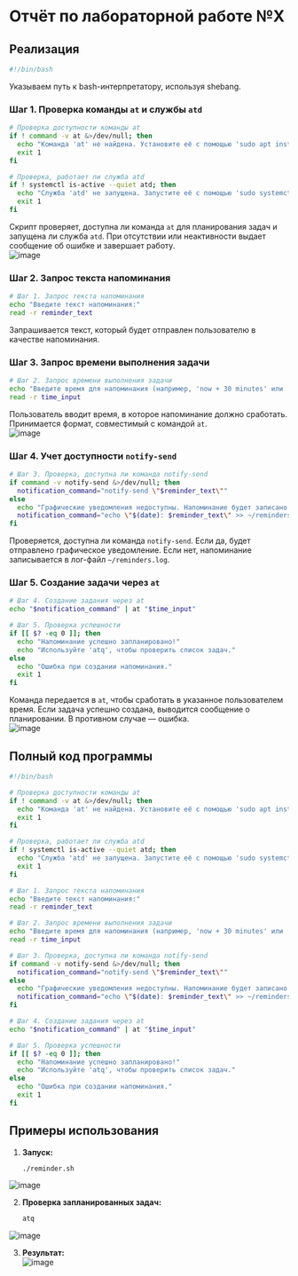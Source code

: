# Отчёт по лабораторной работе №X 

## Реализация  

```bash
#!/bin/bash
```
Указываем путь к bash-интерпретатору, используя shebang.  

### Шаг 1. Проверка команды `at` и службы `atd`

```bash
# Проверка доступности команды at
if ! command -v at &>/dev/null; then
  echo "Команда 'at' не найдена. Установите её с помощью 'sudo apt install at'."
  exit 1
fi

# Проверка, работает ли служба atd
if ! systemctl is-active --quiet atd; then
  echo "Служба 'atd' не запущена. Запустите её с помощью 'sudo systemctl start atd'."
  exit 1
fi
```
Скрипт проверяет, доступна ли команда `at` для планирования задач и запущена ли служба `atd`. При отсутствии или неактивности выдает сообщение об ошибке и завершает работу.  
![image](https://github.com/user-attachments/assets/d9fadfa5-cf01-4dae-a993-5ea87c7df35b)


### Шаг 2. Запрос текста напоминания  

```bash
# Шаг 1. Запрос текста напоминания
echo "Введите текст напоминания:"
read -r reminder_text
```
Запрашивается текст, который будет отправлен пользователю в качестве напоминания.  

### Шаг 3. Запрос времени выполнения задачи  

```bash
# Шаг 2. Запрос времени выполнения задачи
echo "Введите время для напоминания (например, 'now + 30 minutes' или 'tomorrow at 3pm'):"
read -r time_input
```
Пользователь вводит время, в которое напоминание должно сработать. Принимается формат, совместимый с командой `at`.  
![image](https://github.com/user-attachments/assets/d97719d5-d65d-4581-9847-702f452bfcfa)


### Шаг 4. Учет доступности `notify-send`  

```bash
# Шаг 3. Проверка, доступна ли команда notify-send
if command -v notify-send &>/dev/null; then
  notification_command="notify-send \"$reminder_text\""
else
  echo "Графические уведомления недоступны. Напоминание будет записано в ~/reminders.log."
  notification_command="echo \"$(date): $reminder_text\" >> ~/reminders.log"
fi
```
Проверяется, доступна ли команда `notify-send`. Если да, будет отправлено графическое уведомление. Если нет, напоминание записывается в лог-файл `~/reminders.log`.  

### Шаг 5. Создание задачи через `at`  

```bash
# Шаг 4. Создание задания через at
echo "$notification_command" | at "$time_input"

# Шаг 5. Проверка успешности
if [[ $? -eq 0 ]]; then
  echo "Напоминание успешно запланировано!"
  echo "Используйте 'atq', чтобы проверить список задач."
else
  echo "Ошибка при создании напоминания."
  exit 1
fi
```
Команда передается в `at`, чтобы сработать в указанное пользователем время. Если задача успешно создана, выводится сообщение о планировании. В противном случае — ошибка.  
![image](https://github.com/user-attachments/assets/d908d1a0-fcd0-4aa6-a438-e919863d3166)


## Полный код программы  

```bash
#!/bin/bash

# Проверка доступности команды at
if ! command -v at &>/dev/null; then
  echo "Команда 'at' не найдена. Установите её с помощью 'sudo apt install at'."
  exit 1
fi

# Проверка, работает ли служба atd
if ! systemctl is-active --quiet atd; then
  echo "Служба 'atd' не запущена. Запустите её с помощью 'sudo systemctl start atd'."
  exit 1
fi

# Шаг 1. Запрос текста напоминания
echo "Введите текст напоминания:"
read -r reminder_text

# Шаг 2. Запрос времени выполнения задачи
echo "Введите время для напоминания (например, 'now + 30 minutes' или 'tomorrow at 3pm'):"
read -r time_input

# Шаг 3. Проверка, доступна ли команда notify-send
if command -v notify-send &>/dev/null; then
  notification_command="notify-send \"$reminder_text\""
else
  echo "Графические уведомления недоступны. Напоминание будет записано в ~/reminders.log."
  notification_command="echo \"$(date): $reminder_text\" >> ~/reminders.log"
fi

# Шаг 4. Создание задания через at
echo "$notification_command" | at "$time_input"

# Шаг 5. Проверка успешности
if [[ $? -eq 0 ]]; then
  echo "Напоминание успешно запланировано!"
  echo "Используйте 'atq', чтобы проверить список задач."
else
  echo "Ошибка при создании напоминания."
  exit 1
fi
```

## Примеры использования  

1. **Запуск:**  
   ```bash
   ./reminder.sh
   ```  
![image](https://github.com/user-attachments/assets/a1bab26d-169c-4a3c-9141-f7121ae029e2)


2. **Проверка запланированных задач:**  
   ```bash
   atq
   ```  
![image](https://github.com/user-attachments/assets/a4d6db9c-c725-43fc-8a75-f55a8d02ce2f)


3. **Результат:**  
![image](https://github.com/user-attachments/assets/fe149bbb-b237-4056-99b3-be2e85ba2b41)

